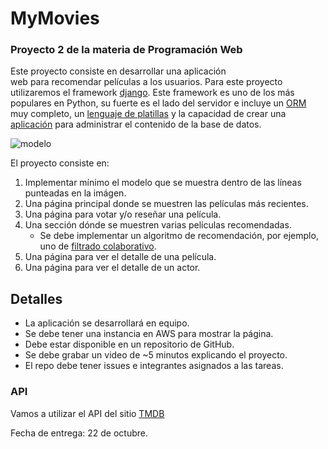 # MyMovies

### Proyecto 2 de la materia de Programación Web

Este proyecto consiste en desarrollar una aplicación  
web para recomendar películas a los usuarios. Para este
proyecto utilizaremos el framework [django](https://www.djangoproject.com/). Este framework
es uno de los más populares en Python, su fuerte es
el lado del servidor e incluye un [ORM](https://docs.djangoproject.com/en/4.2/topics/db/models/) muy completo, 
un [lenguaje de platillas](https://docs.djangoproject.com/en/4.2/topics/templates/) y la capacidad de 
crear una [aplicación](https://docs.djangoproject.com/en/4.2/ref/contrib/admin/) para administrar el contenido de la base de datos.

![modelo](Modelo.jpg)

El proyecto consiste en:
1. Implementar mínimo el modelo que se muestra dentro de las líneas punteadas en la imágen.
2. Una página principal donde se muestren las películas más recientes.
3. Una página para votar y/o reseñar una película.
4. Una sección dónde se muestren varias películas recomendadas.
   * Se debe implementar un algoritmo de recomendación, por ejemplo, uno de  [filtrado colaborativo](https://github.com/mariosky/recommender/).
6. Una página para ver el detalle de una película.
7. Una página para ver el detalle de un actor.

## Detalles

* La aplicación se desarrollará en equipo.
* Se debe tener una instancia en AWS para mostrar la página.
* Debe estar disponible en un repositorio de GitHub.
* Se debe grabar un video de ~5 minutos explicando el proyecto.
* El repo debe tener issues e integrantes asignados a las tareas.

### API

Vamos a utilizar el API del sitio [TMDB](https://developer.themoviedb.org)

Fecha de entrega: 22 de octubre.
